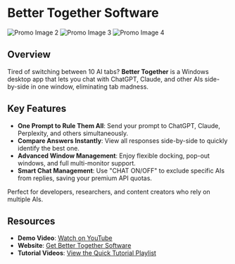 # Better Together Software


![Promo Image 2](https://bettertogethersoftware.com/promo/p2.jpg)
![Promo Image 3](https://bettertogethersoftware.com/promo/p3.jpg)
![Promo Image 4](https://bettertogethersoftware.com/promo/p4.jpg)

## Overview

Tired of switching between 10 AI tabs? **Better Together** is a Windows desktop app that lets you chat with ChatGPT, Claude, and other AIs side-by-side in one window, eliminating tab madness.

## Key Features

- **One Prompt to Rule Them All**: Send your prompt to ChatGPT, Claude, Perplexity, and others simultaneously.
- **Compare Answers Instantly**: View all responses side-by-side to quickly identify the best one.
- **Advanced Window Management**: Enjoy flexible docking, pop-out windows, and full multi-monitor support.
- **Smart Chat Management**: Use "CHAT ON/OFF" to exclude specific AIs from replies, saving your premium API quotas.

Perfect for developers, researchers, and content creators who rely on multiple AIs.

## Resources

- **Demo Video**: [Watch on YouTube](https://www.youtube.com/watch?v=aQNZZi2t5Jg)
- **Website**: [Get Better Together Software](https://bettertogethersoftware.com/)
- **Tutorial Videos**: [View the Quick Tutorial Playlist](https://www.youtube.com/watch?v=wqv18di0248&list=PLWttv3yC_JkcTF8f57yP1d9RGPR5vFqaT)
